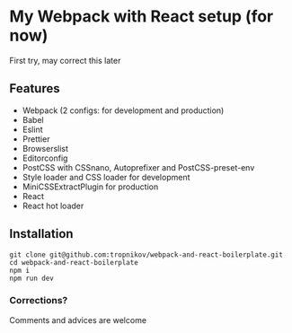 # My Webpack with React setup (for now)  

First try, may correct this later

## Features

- Webpack (2 configs: for development and production)
- Babel
- Eslint
- Prettier
- Browserslist
- Editorconfig
- PostCSS with CSSnano, Autoprefixer and PostCSS-preset-env
- Style loader and CSS loader for development
- MiniCSSExtractPlugin for production
- React
- React hot loader

## Installation

```
git clone git@github.com:tropnikov/webpack-and-react-boilerplate.git
cd webpack-and-react-boilerplate
npm i
npm run dev
```

### Corrections?

Comments and advices are welcome
